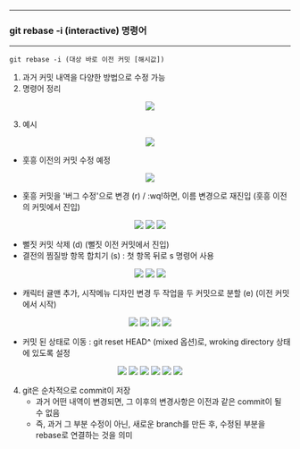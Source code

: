 -----
### git rebase -i (interactive) 명령어
-----
```
git rebase -i (대상 바로 이전 커밋 [해시값])
```
1. 과거 커밋 내역을 다양한 방법으로 수정 가능
2. 명령어 정리
<div align="center">
<img src="https://github.com/sooyounghan/Web/assets/34672301/5c8a59ef-0838-43d7-8df7-ae07fefe6370">
</div>

3. 예시
<div align="center">
<img src="https://github.com/sooyounghan/Web/assets/34672301/ca7dc2f2-9607-469f-aea2-11b8ca5e534c">
</div>

  - 훗흥 이전의 커밋 수정 예정
<div align="center">
<img src="https://github.com/sooyounghan/Web/assets/34672301/f4116711-ada4-43d4-91c0-36066458ade8">
</div>

  - 홋흥 커밋을 '버그 수정'으로 변경 (r) / :wq!하면, 이름 변경으로 재진입 (훗흥 이전의 커밋에서 진입)
<div align="center">
<img src="https://github.com/sooyounghan/Web/assets/34672301/f0f56bc9-54b2-49e1-a5fc-543c88badd08">
<img src="https://github.com/sooyounghan/Web/assets/34672301/553b2ced-4efc-47f1-90b7-aac124cbec28">
<img src="https://github.com/sooyounghan/Web/assets/34672301/a3339d8d-64ba-4ebc-bf46-866787c827d0">
</div>

  - 뻘짓 커밋 삭제 (d) (뻘짓 이전 커밋에서 진입)
  - 결전의 찜질방 항목 합치기 (s) : 첫 항목 뒤로 s 명령어 사용
<div align="center">
<img src="https://github.com/sooyounghan/Web/assets/34672301/3994f37b-4126-4a48-a9d5-55356b7fe837">
<img src="https://github.com/sooyounghan/Web/assets/34672301/7dade0dc-3cac-4268-9e7b-1eaabe8141dc">
<img src="https://github.com/sooyounghan/Web/assets/34672301/707dc4f8-0dca-4132-be13-c4251df906d5">
</div>

  - 캐릭터 귤맨 추가, 시작메뉴 디자인 변경 두 작업을 두 커밋으로 분할 (e) (이전 커밋에서 시작)
<div align="center">
<img src="https://github.com/sooyounghan/Web/assets/34672301/984aab6a-2a47-4acb-a0f1-799ca5409590">
<img src="https://github.com/sooyounghan/Web/assets/34672301/d229c1c0-149b-4f36-bd4b-e6ce0067b07b">
<img src="https://github.com/sooyounghan/Web/assets/34672301/d54ea73a-1034-45b2-a706-645587efc4d8">
<img src="https://github.com/sooyounghan/Web/assets/34672301/ef208e29-a7ce-4221-bf4e-0487e153081d">
</div>

  - 커밋 된 상태로 이동 : git reset HEAD^ (mixed 옵션)로, wroking directory 상태에 있도록 설정
<div align="center">
<img src="https://github.com/sooyounghan/Web/assets/34672301/55cbcc34-cbfc-447f-82fe-b23a8c17c9db">
<img src="https://github.com/sooyounghan/Web/assets/34672301/aa04e3df-045f-4250-ba3f-9a419cf32ace">
<img src="https://github.com/sooyounghan/Web/assets/34672301/00058c54-062e-418f-b849-d1b58f5bd388">
<img src="https://github.com/sooyounghan/Web/assets/34672301/9b6be153-eecc-48f1-a6df-216ecfd45d39">
<img src="https://github.com/sooyounghan/Web/assets/34672301/6967a9c2-a86e-4cc6-951d-9de991b5c7ec">
<img src="https://github.com/sooyounghan/Web/assets/34672301/e946b3a3-9fb8-4413-b0ce-7c69cd791283">
</div>


4. git은 순차적으로 commit이 저장
   - 과거 어떤 내역이 변경되면, 그 이후의 변경사항은 이전과 같은 commit이 될 수 없음
   - 즉, 과거 그 부분 수정이 아닌, 새로운 branch를 만든 후, 수정된 부분을 rebase로 연결하는 것을 의미
